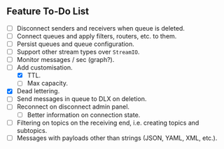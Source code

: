## Feature To-Do List
- [ ] Disconnect senders and receivers when queue is deleted.
- [ ] Connect queues and apply filters, routers, etc. to them.
- [ ] Persist queues and queue configuration.
- [ ] Support other stream types over `StreamIO`.
- [ ] Monitor messages / sec (graph?).
- [ ] Add customisation.
  - [x] TTL.
  - [ ] Max capacity.
- [x] Dead lettering.
- [ ] Send messages in queue to DLX on deletion.
- [ ] Reconnect on disconnect admin panel.
  - [ ] Better information on connection state.
- [ ] Filtering on topics on the receiving end, i.e. creating topics and subtopics.
- [ ] Messages with payloads other than strings (JSON, YAML, XML, etc.).